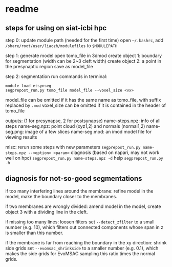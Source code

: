 # readme

## steps for using on siat-icbi hpc

step 0: update module path (needed for the first time)
open `~/.bashrc`, add `/share/root/user/liaozh/modulefiles` to `$MODULEPATH`

step 1: generate model
open tomo_file in 3dmod
create object 1: boundary for segmentation (width can be 2~3 cleft width)
create object 2: a point in the presynaptic region
save as model_file

step 2: segmentation
run commands in terminal:
```
module load etsynseg
segprepost_run.py tomo_file model_file --voxel_size <vx>
```
model_file can be omitted if it has the same name as tomo_file, with suffix replaced by `.mod`
voxel_size can be omitted if it is contained in the header of tomo_file

outputs: (1 for presynapse, 2 for postsynapse)
name-steps.npz: info of all steps
name-seg.npz: point cloud (xyz1,2) and normals (normal1,2)
name-seg.png: image of a few slices
name-seg.mod: an imod model file for viewing results

misc:
rerun some steps with new parameters
`segprepost_run.py name-steps.npz --<option> <param>`
diagnosis (based on napari, may not work well on hpc)
`segprepost_run.py name-steps.npz -d`
help
`segprepost_run.py -h`


## diagnosis for not-so-good segmentations

if too many interfering lines around the membrane: refine model
in the model, make the boundary closer to the membranes.

if two membranes are wrongly divided: amend model
in the model, create object 3 with a dividing line in the cleft.

if missing too many lines: loosen filters
set `--detect_zfilter` to a small number (e.g. 10), which filters out connected components whose span in z is smaller than this number.

if the membrane is far from reaching the boundary in the xy direction: shrink side grids
set `--evomsac_shrinkside` to a smaller number (e.g. 0.1), which makes the side grids for EvoMSAC sampling this ratio times the normal grids.